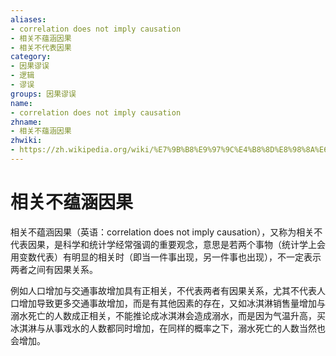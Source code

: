```yaml
---
aliases:
- correlation does not imply causation
- 相关不蕴涵因果
- 相关不代表因果
category:
- 因果谬误
- 逻辑
- 谬误
groups: 因果谬误
name:
- correlation does not imply causation
zhname:
- 相关不蕴涵因果
zhwiki:
- https://zh.wikipedia.org/wiki/%E7%9B%B8%E9%97%9C%E4%B8%8D%E8%98%8A%E6%B6%B5%E5%9B%A0%E6%9E%9C
---
```


# 相关不蕴涵因果

相关不蕴涵因果（英语：correlation does not imply causation），又称为相关不代表因果，是科学和统计学经常强调的重要观念，意思是若两个事物（统计学上会用变数代表）有明显的相关时（即当一件事出现，另一件事也出现），不一定表示两者之间有因果关系。

例如人口增加与交通事故增加具有正相关，不代表两者有因果关系，尤其不代表人口增加导致更多交通事故增加，而是有其他因素的存在，又如冰淇淋销售量增加与溺水死亡的人数成正相关，不能推论成冰淇淋会造成溺水，而是因为气温升高，买冰淇淋与从事戏水的人数都同时增加，在同样的概率之下，溺水死亡的人数当然也会增加。
